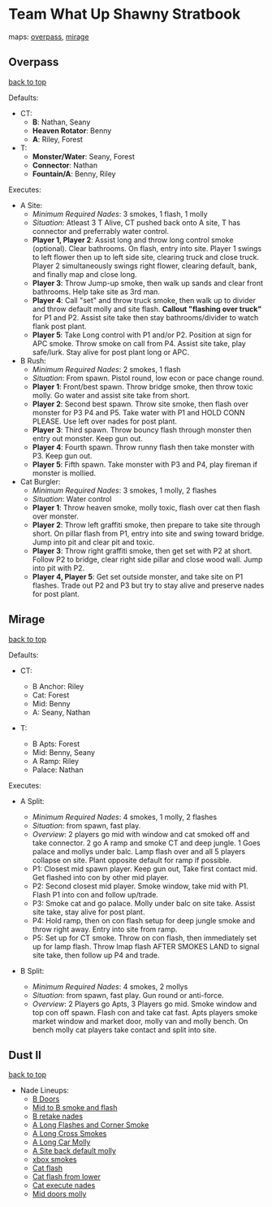 # Team What Up Shawny Stratbook
maps: [overpass](#Overpass), [mirage](#Mirage)

## Overpass
[back to top](#)

Defaults:
- CT:
  - **B**: Nathan, Seany
  - **Heaven Rotator**: Benny
  - **A**: Riley, Forest
- T:
  - **Monster/Water**: Seany, Forest
  - **Connector**: Nathan
  - **Fountain/A**: Benny, Riley

Executes:
- A Site:
  - *Minimum Required Nades*: 3 smokes, 1 flash, 1 molly
  - *Situation*: Atleast 3 T Alive, CT pushed back onto A site, T has connector and preferrably water control. 
  - **Player 1, Player 2**: Assist long and throw long control smoke (optional). Clear bathrooms. On flash, entry into site. Player 1 swings to left flower then up to left side site, clearing truck and close truck. Player 2 simultaneously swings right flower, clearing default, bank, and finally map and close long.
  - **Player 3**: Throw Jump-up smoke, then walk up sands and clear front bathrooms. Help take site as 3rd man.
  - **Player 4**: Call "set" and throw truck smoke, then walk up to divider and throw default molly and site flash. **Callout "flashing over truck"** for P1 and P2. Assist site take then stay bathrooms/divider to watch flank post plant.
  - **Player 5**: Take Long control with P1 and/or P2. Position at sign for APC smoke. Throw smoke on call from P4. Assist site take, play safe/lurk. Stay alive for post plant long or APC.
- B Rush:
  - *Minimum Required Nades*: 2 smokes, 1 flash
  - *Situation*: From spawn. Pistol round, low econ or pace change round.
  - **Player 1**: Front/best spawn. Throw bridge smoke, then throw toxic molly. Go water and assist site take from short.
  - **Player 2**: Second best spawn. Throw site smoke, then flash over monster for P3 P4 and P5. Take water with P1 and HOLD CONN PLEASE. Use left over nades for post plant.
  - **Player 3**: Third spawn. Throw bouncy flash through monster then entry out monster. Keep gun out.
  - **Player 4**: Fourth spawn. Throw runny flash then take monster with P3. Keep gun out.
  - **Player 5**: Fifth spawn. Take monster with P3 and P4, play fireman if monster is mollied.
- Cat Burgler:
  - *Minimum Required Nades*: 3 smokes, 1 molly, 2 flashes
  - *Situation*: Water control
  - **Player 1**: Throw heaven smoke, molly toxic, flash over cat then flash over monster.
  - **Player 2**: Throw left graffiti smoke, then prepare to take site through short. On pillar flash from P1, entry into site and swing toward bridge. Jump into pit and clear pit and toxic.
  - **Player 3**: Throw right graffiti smoke, then get set with P2 at short. Follow P2 to bridge, clear right side pillar and close wood wall. Jump into pit with P2.
  - **Player 4, Player 5**: Get set outside monster, and take site on P1 flashes. Trade out P2 and P3 but try to stay alive and preserve nades for post plant.

## Mirage
[back to top](#)

Defaults:

- CT:
  - B Anchor: Riley
  - Cat: Forest
  - Mid: Benny
  - A: Seany, Nathan

- T:
  - B Apts: Forest
  - Mid: Benny, Seany
  - A Ramp: Riley
  - Palace: Nathan

Executes:

- A Split:
  - *Minimum Required Nades*: 4 smokes, 1 molly, 2 flashes
  - *Situation*: from spawn, fast play.
  - *Overview*: 2 players go mid with window and cat smoked off and take connector. 2 go A ramp and smoke CT and deep jungle. 1 Goes palace and mollys under balc. Lamp flash over and all 5 players collapse on site. Plant opposite default for ramp if possible.
  - P1: Closest mid spawn player. Keep gun out, Take first contact mid. Get flashed into con by other mid player.
  - P2: Second closest mid player. Smoke window, take mid with P1. Flash P1 into con and follow up/trade.
  - P3: Smoke cat and go palace. Molly under balc on site take. Assist site take, stay alive for post plant.
  - P4: Hold ramp, then on con flash setup for deep jungle smoke and throw right away. Entry into site from ramp.
  - P5: Set up for CT smoke. Throw on con flash, then immediately set up for lamp flash. Throw lmap flash AFTER SMOKES LAND to signal site take, then follow up P4 and trade.

- B Split:
  - *Minimum Required Nades*: 4 smokes, 2 mollys
  - *Situation*: from spawn, fast play. Gun round or anti-force.
  - *Overview*: 2 Players go Apts, 3 Players go mid. Smoke window and top con off spawn. Flash con and take cat fast. Apts players smoke market window and market door, molly van and molly bench. On bench molly cat players take contact and split into site.


## Dust II
[back to top](#)

- Nade Lineups:
  - [B Doors](https://medal.tv/clips/63525065/d1337uLE8YZm)
  - [Mid to B smoke and flash](https://medal.tv/clips/63526133/d1337PpUhPpC)
  - [B retake nades](https://medal.tv/clips/63526104/d1337MqzUvDY)
  - [A Long Flashes and Corner Smoke](https://medal.tv/clips/63528517/d1337zUsNgfd)
  - [A Long Cross Smokes](https://medal.tv/clips/63528032/d1337CWTXnue)
  - [A Long Car Molly](https://medal.tv/clips/63526166/d1337U5NetDx)
  - [A Site back default molly](https://medal.tv/clips/63527902/d1337scCMYL9)
  - [xbox smokes](https://medal.tv/clips/63526221/d13376kwpHFO)
  - [Cat flash](https://medal.tv/clips/63527823/d1337gtVz1Sa)
  - [Cat flash from lower](https://medal.tv/clips/63527532/d1337afa1h0t)
  - [Cat execute nades](https://medal.tv/clips/63527276/d1337CMrb8Tl)
  - [Mid doors molly](https://medal.tv/clips/63526196/d1337bmbf3vD)
